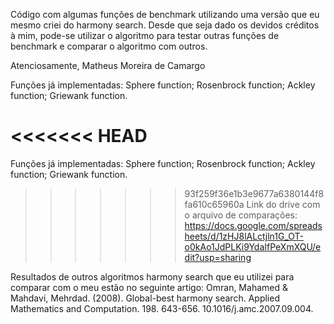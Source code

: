 Código com algumas funções de benchmark utilizando uma versão que eu mesmo criei do harmony search. Desde que seja dado os devidos créditos à mim, pode-se utilizar o algoritmo para testar outras funções de benchmark e comparar o algoritmo com outros.

Atenciosamente, Matheus Moreira de Camargo

Funções já implementadas: Sphere function; Rosenbrock function; Ackley function; Griewank function.

<<<<<<< HEAD
=======
Funções já implementadas:
Sphere function;
Rosenbrock function;
Ackley function;
Griewank function.

>>>>>>> 93f259f36e1b3e9677a6380144f8fa610c65960a
Link do drive com o arquivo de comparações: https://docs.google.com/spreadsheets/d/1zHJ8lALctjln1G_OT-o0kAo1JdPLKi9YdaIfPeXmXQU/edit?usp=sharing

Resultados de outros algoritmos harmony search que eu utilizei para comparar com o meu estão no seguinte artigo: Omran, Mahamed & Mahdavi, Mehrdad. (2008). Global-best harmony search. Applied Mathematics and Computation. 198. 643-656. 10.1016/j.amc.2007.09.004.
